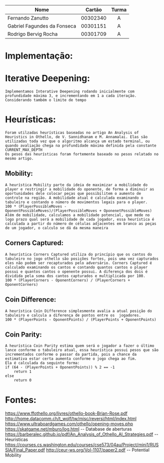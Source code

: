 Nome | Cartão | Turma
---|:---:|:---:
Fernando Zanutto | 00302340 | A
Gabriel Fagundes da Fonseca | 00301151 | A
Rodrigo Bervig Rocha | 00301709 | A

# Implementação:
# Iterative Deepening:
	Implementamos Interative Deepening rodando inicialmente com profundidade máxima 3, e incrementando em 1 a cada iteração. Considerando também o limite de tempo

# Heurísticas:
	Foram utilzadas heurísticas baseadas no artigo An Analysis of Heuristics in Othello, de V. Sannidhanam e M. Annamalai. Elas são utilizadas toda vez que o algoritmo alcança um estado terminal, ou quando avaliação chega na profundidade máxima definida pela constante CURRENT_MAX_DEPTH
	Os pesos das heurísticas foram fortemente baseado no pesos relatado no mesmo artigo.

## Mobility:
	A heurística Mobility parte da ideia de maximizar a mobilidade do player e restringir a mobilidade do oponente, de forma a diminuir as oportunidades dele colocar peças que possibilitem o aumento de controle na região. A mobilidade atual é calculada examinando o tabuleiro e contando o número de movimentos legais para o player.
	100 * (PlayerPossibleMoves - OponentPossibleMoves)/(PlayerPossibleMoves + OponenetPossibleMoves)
	Além de mobilidade, calculamos a mobilidade potencial, que mede no logo prazo qual será a mobilidade de cada jogador, essa heurística é calculada a partir do número de células adjacentes em branco as peças de um jogador, o calculo se dá da mesma maneira

## Corners Captured:
	A heurística Corners Captured utiliza do princípio que os cantos do tabuleiro no jogo othello são posições fortes, pois uma vez capturados eles não podem ser recapturados pelo adversário. Corners Captured é calculado examinando os cantos e contando quantos cantos o player possui e quantos cantos o openente possui. A diferença dos dois é dividida pela soma dos cantos capturados e multiplicada por 100.
	100 * (PlayerCorners - OponentCorners) / (PlayerCorners + OponentCorners)

## Coin Difference:
	A heurística Coin Difference simplesmente avalia a atual posição do tabuleiro e calcula a diferença de pontos entre os 	jogadores.
	100 * (PlayerPoints - OponentPoints) / (PlayerPoints + OponentPoints)

## Coin Parity:
	A heurística Coin Parity estima quem será o jogador a fazer o último lance conforme o tabuleiro atual, essa heurística possui pesos que são incrementados conforme o passar da partida, pois a chance da estimativa estar certa aumenta conforme o jogo chega ao fim.
	Ela é calculada da seguinte forma:
	if (64 - (PlayerPoints + OponentPoints)) % 2 == -1
		return 1
	else
		return 0

# Fontes:
https://www.ffothello.org/livres/othello-book-Brian-Rose.pdf
http://home.datacomm.ch/t_wolf/tw/misc/reversi/html/index.html
https://www.ultraboardgames.com/othello/opening-moves.php
https://skatgame.net/mburo/log.html -- Database de aberturas
https://barberalec.github.io/pdf/An_Analysis_of_Othello_AI_Strategies.pdf -- Heuristicas
https://courses.cs.washington.edu/courses/cse573/04au/Project/mini1/RUSSIA/Final_Paper.pdf
http://ceur-ws.org/Vol-1107/paper2.pdf -- Potential Mobility
